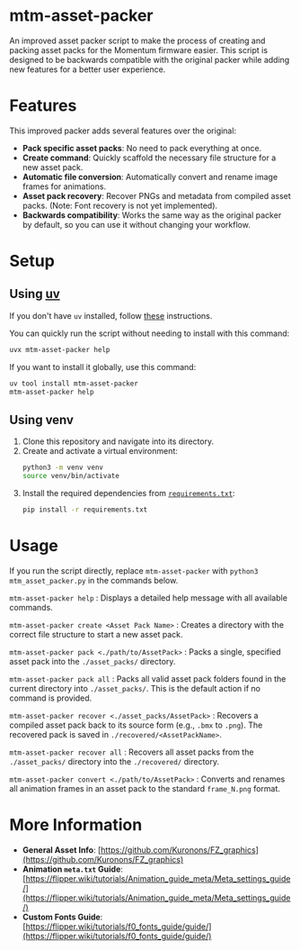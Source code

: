 # mtm-asset-packer

An improved asset packer script to make the process of creating and packing asset packs for the Momentum firmware easier. This script is designed to be backwards compatible with the original packer while adding new features for a better user experience.

# Features

This improved packer adds several features over the original:

-   **Pack specific asset packs**: No need to pack everything at once.
-   **Create command**: Quickly scaffold the necessary file structure for a new asset pack.
-   **Automatic file conversion**: Automatically convert and rename image frames for animations.
-   **Asset pack recovery**: Recover PNGs and metadata from compiled asset packs. (Note: Font recovery is not yet implemented).
-   **Backwards compatibility**: Works the same way as the original packer by default, so you can use it without changing your workflow.

# Setup

## Using [uv](https://docs.astral.sh/uv/)

If you don't have `uv` installed, follow [these](https://docs.astral.sh/uv/getting-started/installation/) instructions.

You can quickly run the script without needing to install with this command:
```sh
uvx mtm-asset-packer help
```

If you want to install it globally, use this command:
```sh
uv tool install mtm-asset-packer
mtm-asset-packer help
```

## Using venv

1.  Clone this repository and navigate into its directory.
2.  Create and activate a virtual environment:
    ```sh
    python3 -m venv venv
    source venv/bin/activate
    ```
3.  Install the required dependencies from [`requirements.txt`](requirements.txt):
    ```sh
    pip install -r requirements.txt
    ```


# Usage

If you run the script directly, replace `mtm-asset-packer` with `python3 mtm_asset_packer.py` in the commands below.

`mtm-asset-packer help`
: Displays a detailed help message with all available commands.

`mtm-asset-packer create <Asset Pack Name>`
: Creates a directory with the correct file structure to start a new asset pack.

`mtm-asset-packer pack <./path/to/AssetPack>`
: Packs a single, specified asset pack into the `./asset_packs/` directory.

`mtm-asset-packer pack all`
: Packs all valid asset pack folders found in the current directory into `./asset_packs/`. This is the default action if no command is provided.

`mtm-asset-packer recover <./asset_packs/AssetPack>`
: Recovers a compiled asset pack back to its source form (e.g., `.bmx` to `.png`). The recovered pack is saved in `./recovered/<AssetPackName>`.

`mtm-asset-packer recover all`
: Recovers all asset packs from the `./asset_packs/` directory into the `./recovered/` directory.

`mtm-asset-packer convert <./path/to/AssetPack>`
: Converts and renames all animation frames in an asset pack to the standard `frame_N.png` format.

# More Information

-   **General Asset Info**: [https://github.com/Kuronons/FZ_graphics](https://github.com/Kuronons/FZ_graphics)
-   **Animation `meta.txt` Guide**: [https://flipper.wiki/tutorials/Animation_guide_meta/Meta_settings_guide/](https://flipper.wiki/tutorials/Animation_guide_meta/Meta_settings_guide/)
-   **Custom Fonts Guide**: [https://flipper.wiki/tutorials/f0_fonts_guide/guide/](https://flipper.wiki/tutorials/f0_fonts_guide/guide/)
